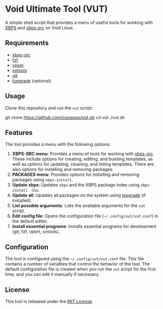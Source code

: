 
# Void Ultimate Tool (VUT)

A simple shell script that provides a menu of useful tools for working with [XBPS](https://wiki.voidlinux.org/XBPS) and [xbps-src](https://wiki.voidlinux.org/Xbps-src) on Void Linux.

## Requirements

* [xbps-src](https://wiki.voidlinux.org/Xbps-src)
* [fzf](https://github.com/junegunn/fzf)
* [vpsm](https://github.com/natemaia/vpsm)
* [xxtools](https://github.com/leahneukirchen/xxtools)
* [git](https://git-scm.com/)
* [topgrade](https://github.com/r-darwish/topgrade) (optional)

## Usage

Clone this repository and run the `vut` script:

git clone https://github.com/osowoso/vut.git
cd vut
./vut.sh

## Features

The tool provides a menu with the following options:

1. **XBPS-SRC menu**: Provides a menu of tools for working with [xbps-src](https://wiki.voidlinux.org/Xbps-src). These include options for creating, editing, and building templates, as well as options for updating, cleaning, and linting templates. There are also options for installing and removing packages.
2. **PACKAGES menu**: Provides options for installing and removing packages using `xbps-install`.
3. **Update xbps**: Updates `xbps` and the XBPS package index using `xbps-install -Suv`.
4. **Update all**: Updates all packages on the system using [topgrade](https://github.com/r-darwish/topgrade) (if installed).
5. **List possible arguments**: Lists the available arguments for the `vut` script.
6. **Edit config file**: Opens the configuration file (`~/.config/vut/vut.conf`) in the default editor.
7. **Install essential programs**: Installs essential programs for development (git, fzf, vpsm, xxtools).

## Configuration

The tool is configured using the `~/.config/vut/vut.conf` file. This file contains a number of variables that control the behavior of the tool. The default configuration file is created when you run the `vut` script for the first time, and you can edit it manually if necessary.

## License

This tool is released under the [MIT License](https://opensource.org/licenses/MIT).
